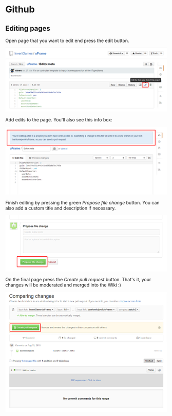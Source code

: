 # Github

## Editing pages

Open page that you want to edit end press the edit button.

![](images/Screenshot_124.png)

Add edits to the page. You'll also see this info box:

![](images/Screenshot_125.png)

Finish editing by pressing the green _Propose file change_ button. You can also add a custom title and description if necessary.

![](images/Screenshot_126.png)

On the final page press the _Create pull request_ button. That's it, your changes will be moderated and merged into the Wiki :)

![](images/Screenshot_127.png)
